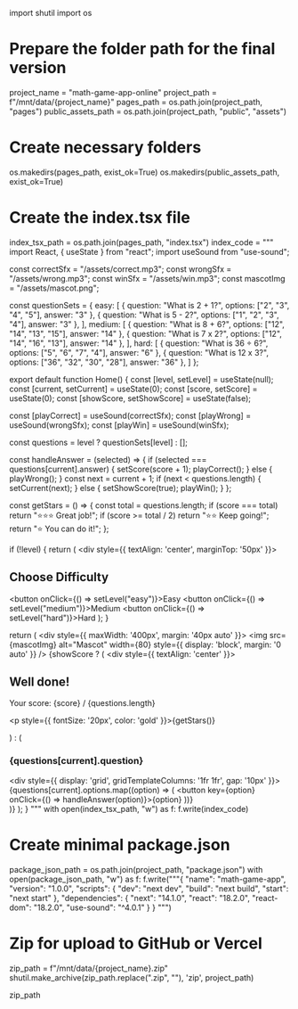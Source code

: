 import shutil
import os

# Prepare the folder path for the final version
project_name = "math-game-app-online"
project_path = f"/mnt/data/{project_name}"
pages_path = os.path.join(project_path, "pages")
public_assets_path = os.path.join(project_path, "public", "assets")

# Create necessary folders
os.makedirs(pages_path, exist_ok=True)
os.makedirs(public_assets_path, exist_ok=True)

# Create the index.tsx file
index_tsx_path = os.path.join(pages_path, "index.tsx")
index_code = """\
import React, { useState } from "react";
import useSound from "use-sound";

const correctSfx = "/assets/correct.mp3";
const wrongSfx = "/assets/wrong.mp3";
const winSfx = "/assets/win.mp3";
const mascotImg = "/assets/mascot.png";

const questionSets = {
  easy: [
    { question: "What is 2 + 1?", options: ["2", "3", "4", "5"], answer: "3" },
    { question: "What is 5 - 2?", options: ["1", "2", "3", "4"], answer: "3" },
  ],
  medium: [
    { question: "What is 8 + 6?", options: ["12", "14", "13", "15"], answer: "14" },
    { question: "What is 7 x 2?", options: ["12", "14", "16", "13"], answer: "14" },
  ],
  hard: [
    { question: "What is 36 ÷ 6?", options: ["5", "6", "7", "4"], answer: "6" },
    { question: "What is 12 x 3?", options: ["36", "32", "30", "28"], answer: "36" },
  ]
};

export default function Home() {
  const [level, setLevel] = useState(null);
  const [current, setCurrent] = useState(0);
  const [score, setScore] = useState(0);
  const [showScore, setShowScore] = useState(false);

  const [playCorrect] = useSound(correctSfx);
  const [playWrong] = useSound(wrongSfx);
  const [playWin] = useSound(winSfx);

  const questions = level ? questionSets[level] : [];

  const handleAnswer = (selected) => {
    if (selected === questions[current].answer) {
      setScore(score + 1);
      playCorrect();
    } else {
      playWrong();
    }
    const next = current + 1;
    if (next < questions.length) {
      setCurrent(next);
    } else {
      setShowScore(true);
      playWin();
    }
  };

  const getStars = () => {
    const total = questions.length;
    if (score === total) return "⭐⭐⭐ Great job!";
    if (score >= total / 2) return "⭐⭐ Keep going!";
    return "⭐ You can do it!";
  };

  if (!level) {
    return (
      <div style={{ textAlign: 'center', marginTop: '50px' }}>
        <h2>Choose Difficulty</h2>
        <button onClick={() => setLevel("easy")}>Easy</button>
        <button onClick={() => setLevel("medium")}>Medium</button>
        <button onClick={() => setLevel("hard")}>Hard</button>
      </div>
    );
  }

  return (
    <div style={{ maxWidth: '400px', margin: '40px auto' }}>
      <img src={mascotImg} alt="Mascot" width={80} style={{ display: 'block', margin: '0 auto' }} />
      {showScore ? (
        <div style={{ textAlign: 'center' }}>
          <h2>Well done!</h2>
          <p>Your score: {score} / {questions.length}</p>
          <p style={{ fontSize: '20px', color: 'gold' }}>{getStars()}</p>
        </div>
      ) : (
        <div>
          <h3>{questions[current].question}</h3>
          <div style={{ display: 'grid', gridTemplateColumns: '1fr 1fr', gap: '10px' }}>
            {questions[current].options.map((option) => (
              <button key={option} onClick={() => handleAnswer(option)}>{option}</button>
            ))}
          </div>
        </div>
      )}
    </div>
  );
}
"""
with open(index_tsx_path, "w") as f:
    f.write(index_code)

# Create minimal package.json
package_json_path = os.path.join(project_path, "package.json")
with open(package_json_path, "w") as f:
    f.write("""{
  "name": "math-game-app",
  "version": "1.0.0",
  "scripts": {
    "dev": "next dev",
    "build": "next build",
    "start": "next start"
  },
  "dependencies": {
    "next": "14.1.0",
    "react": "18.2.0",
    "react-dom": "18.2.0",
    "use-sound": "^4.0.1"
  }
}
""")

# Zip for upload to GitHub or Vercel
zip_path = f"/mnt/data/{project_name}.zip"
shutil.make_archive(zip_path.replace(".zip", ""), 'zip', project_path)

zip_path
